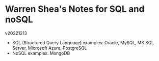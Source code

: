 # Warren Shea's Notes for SQL and noSQL
v20221213

* SQL (Structured Query Language) examples: Oracle, MySQL, MS SQL Server, Microsoft Azure, PostgreSQL
* NoSQL examples: MongoDB